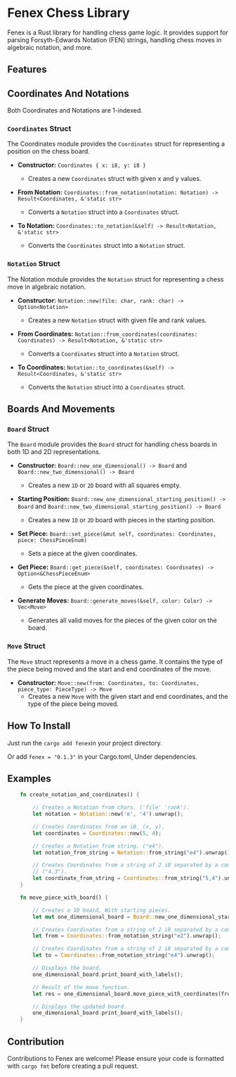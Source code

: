 # Fenex Chess Library

Fenex is a Rust library for handling chess game logic. It provides support for parsing Forsyth-Edwards Notation (FEN) strings, handling chess moves in algebraic notation, and more.

## Features

## Coordinates And Notations

Both Coordinates and Notations are 1-indexed.

### `Coordinates` Struct

The Coordinates module provides the `Coordinates` struct for representing a position on the chess board.

- **Constructor:** `Coordinates { x: i8, y: i8 }`

  - Creates a new `Coordinates` struct with given x and y values.

- **From Notation:** `Coordinates::from_notation(notation: Notation) -> Result<Coordinates, &'static str>`

  - Converts a `Notation` struct into a `Coordinates` struct.

- **To Notation:** `Coordinates::to_notation(&self) -> Result<Notation, &'static str>`
  - Converts the `Coordinates` struct into a `Notation` struct.

### `Notation` Struct

The Notation module provides the `Notation` struct for representing a chess move in algebraic notation.

- **Constructor:** `Notation::new(file: char, rank: char) -> Option<Notation>`

  - Creates a new `Notation` struct with given file and rank values.

- **From Coordinates:** `Notation::from_coordinates(coordinates: Coordinates) -> Result<Notation, &'static str>`

  - Converts a `Coordinates` struct into a `Notation` struct.

- **To Coordinates:** `Notation::to_coordinates(&self) -> Result<Coordinates, &'static str>`
  - Converts the `Notation` struct into a `Coordinates` struct.

## Boards And Movements

### `Board` Struct

The `Board` module provides the `Board` struct for handling chess boards in both 1D and 2D representations.

- **Constructor:** `Board::new_one_dimensional() -> Board` and `Board::new_two_dimensional() -> Board`

  - Creates a new `1D` or `2D` board with all squares empty.

- **Starting Position:** `Board::new_one_dimensional_starting_position() -> Board` and `Board::new_two_dimensional_starting_position() -> Board`

  - Creates a new `1D` or `2D` board with pieces in the starting position.

- **Set Piece:** `Board::set_piece(&mut self, coordinates: Coordinates, piece: ChessPieceEnum)`

  - Sets a piece at the given coordinates.

- **Get Piece:** `Board::get_piece(&self, coordinates: Coordinates) -> Option<&ChessPieceEnum>`

  - Gets the piece at the given coordinates.

- **Generate Moves:** `Board::generate_moves(&self, color: Color) -> Vec<Move>`
  - Generates all valid moves for the pieces of the given color on the board.

### `Move` Struct

The `Move` struct represents a move in a chess game. It contains the type of the piece being moved and the start and end coordinates of the move.

- **Constructor:** `Move::new(from: Coordinates, to: Coordinates, piece_type: PieceType) -> Move`
  - Creates a new `Move` with the given start and end coordinates, and the type of the piece being moved.

## How To Install

Just run the `cargo add fenex`in your project directory.

Or add `fenex = "0.1.3"` in your Cargo.toml, Under dependencies.

## Examples

```rust
    fn create_notation_and_coordinates() {

        // Creates a Notation from chars. ('file' 'rank').
        let notation = Notation::new('e', '4').unwrap();

        // Creates Coordinates from an i8. (x, y).
        let coordinates = Coordinates::new(5, 4);

        // Creates a Notation from string. ("e4").
        let notation_from_string = Notation::from_string("e4").unwrap();

        // Creates Coordinates from a string of 2 i8 separated by a comma.
        // ("4.3").
        let coordinate_from_string = Coordinates::from_string("5,4").unwrap();
    }
```

```rust
    fn move_piece_with_board() {

        // Creates a 1D board, With starting pieces.
        let mut one_dimensional_board = Board::new_one_dimensional_starting_position();

        // Creates Coordinates from a string of 2 i8 separated by a comma.
        let from = Coordinates::from_notation_string("e2").unwrap();

        // Creates Coordinates from a string of 2 i8 separated by a comma.
        let to = Coordinates::from_notation_string("e4").unwrap();

        // Displays the board.
        one_dimensional_board.print_board_with_labels();

        // Result of the move function.
        let res = one_dimensional_board.move_piece_with_coordinates(from, to);

        // Displays the updated board.
        one_dimensional_board.print_board_with_labels();
    }
```

## Contribution

Contributions to Fenex are welcome! Please ensure your code is formatted with `cargo fmt` before creating a pull request.
